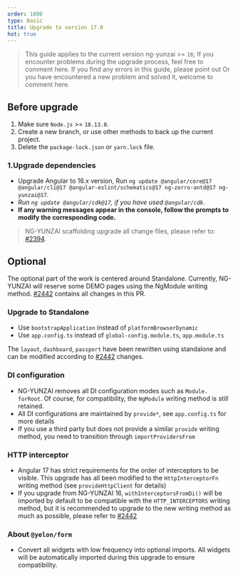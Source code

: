 ```yaml
---
order: 1000
type: Basic
title: Upgrade to version 17.0
hot: true
---
```


> This guide applies to the current version ng-yunzai >= `16`;
> If you encounter problems during the upgrade process, feel free to comment here.
> If you find any errors in this guide, please point out
> Or you have encountered a new problem and solved it, welcome to comment here.


## Before upgrade

1. Make sure `Node.js` >= `18.13.0`.
2. Create a new branch, or use other methods to back up the current project.
3. Delete the `package-lock.json` or `yarn.lock` file.

### 1.Upgrade dependencies

- Upgrade Angular to 16.x version, Run `ng update @angular/core@17 @angular/cli@17 @angular-eslint/schematics@17 ng-zorro-antd@17 ng-yunzai@17`.
- _Run `ng update @angular/cdk@17`, if you have used `@angular/cdk`._
- **If any warning messages appear in the console, follow the prompts to modify the corresponding code.**

> NG-YUNZAI scaffolding upgrade all change files, please refer to: [#2394](https://github.com/hbyunzai/ng-yunzai/pull/2394/files).

## Optional

The optional part of the work is centered around Standalone. Currently, NG-YUNZAI will reserve some DEMO pages using the NgModule writing method. [#2442](https://github.com/hbyunzai/ng-yunzai/pull/2442/files) contains all changes in this PR.

### Upgrade to Standalone

- Use `bootstrapApplication` instead of `platformBrowserDynamic`
- Use `app.config.ts` instead of `global-config.module.ts`, `app.module.ts`

The `layout`, `dashboard`, `passport` have been rewritten using standalone and can be modified according to [#2442](https://github.com/hbyunzai/ng-yunzai/pull/2442/files) changes.

### DI configuration

- NG-YUNZAI removes all DI configuration modes such as `Module. forRoot`. Of course, for compatibility, the `NgModule` writing method is still retained.
- All DI configurations are maintained by `provide*`, see `app.config.ts` for more details
- If you use a third party but does not provide a similar `provide` writing method, you need to transition through `importProvidersFrom`

### HTTP interceptor

- Angular 17 has strict requirements for the order of interceptors to be visible. This upgrade has all been modified to the `HttpInterceptorFn` writing method (see `provideHttpClient` for details)
- If you upgrade from NG-YUNZAI 16, `withInterceptorsFromDi()` will be imported by default to be compatible with the `HTTP_INTERCEPTORS` writing method, but it is recommended to upgrade to the new writing method as much as possible, please refer to [#2442](https://github.com/hbyunzai/ng-yunzai/pull/2442/files)

### About `@yelon/form`

- Convert all widgets with low frequency into optional imports. All widgets will be automatically imported during this upgrade to ensure compatibility.
